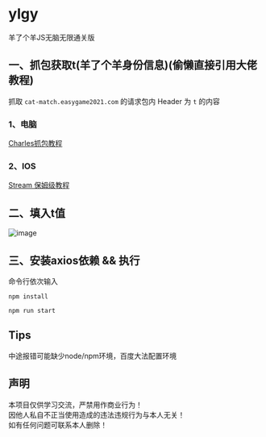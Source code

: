 # ylgy
羊了个羊JS无脑无限通关版

## 一、抓包获取t(羊了个羊身份信息)(偷懒直接引用大佬教程)

抓取 `cat-match.easygame2021.com` 的请求包内 Header 为 `t` 的内容

### 1、电脑

[Charles抓包教程](https://www.jianshu.com/p/ff85b3dac157)

### 2、IOS

[Stream 保姆级教程](https://github.com/zc2638/ylgy/blob/main/docs/stream.md)

## 二、填入t值

![image](https://user-images.githubusercontent.com/48984921/190638735-794d1e7b-fda1-4ba8-afa7-f517740e5dea.png)

## 三、安装axios依赖 && 执行

命令行依次输入 

```shell
npm install
```
```shell
npm run start
```


## Tips

中途报错可能缺少node/npm环境，百度大法配置环境

## 声明

本项目仅供学习交流，严禁用作商业行为！  
因他人私自不正当使用造成的违法违规行为与本人无关！  
如有任何问题可联系本人删除！

